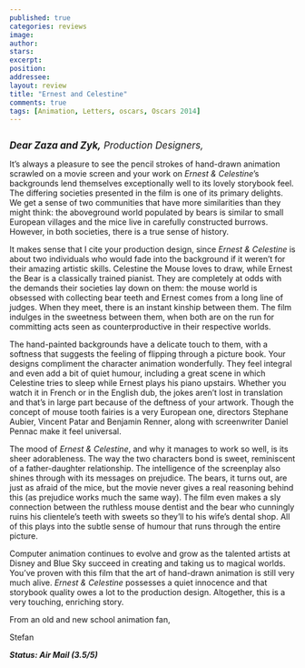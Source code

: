 ```yaml
---
published: true
categories: reviews
image:
author: 
stars: 
excerpt: 
position: 
addressee: 
layout: review
title: "Ernest and Celestine"
comments: true
tags: [Animation, Letters, oscars, Oscars 2014]
---
```

<div><p><span class="full-image-block ssNonEditable"><a href="/letters/2014/2/19/ernest-and-celestine.html"><img src="http://static.squarespace.com/static/5005f6bcc4aa41161b33e89e/5329cf1fe4b07c068ebf74de/5329cf1fe4b07c068ebf7968/1392843679283/ernest-and-celestine.jpg" alt="" /></a></span></p>
<p><em style="font-size:120%;"><strong>Dear Zaza and Zyk,</strong> Production Designers,</em></p>
<p>It&rsquo;s always a pleasure to see the pencil strokes of hand-drawn animation scrawled on a movie screen and your work on <em>Ernest &amp; Celestine</em>&rsquo;s backgrounds lend themselves exceptionally well to its lovely storybook feel. The differing societies presented in the film is one of its primary delights. We get a sense of two communities that have more similarities than they might think: the aboveground world populated by bears is similar to small European villages and the mice live in carefully constructed burrows. However, in both societies, there is a true sense of history.</p>
<p>It makes sense that I cite your production design, since <em>Ernest &amp; Celestine</em> is about two individuals who would fade into the background if it weren&rsquo;t for their amazing artistic skills. Celestine the Mouse loves to draw, while Ernest the Bear is a classically trained pianist. They are completely at odds with the demands their societies lay down on them: the mouse world is obsessed with collecting bear teeth and Ernest comes from a long line of judges. When they meet, there is an instant kinship between them. The film indulges in the sweetness between them, when both are on the run for committing acts seen as counterproductive in their respective worlds.</p>
<p>The hand-painted backgrounds have a delicate touch to them, with a softness that suggests the feeling of flipping through a picture book. Your designs compliment the character animation wonderfully. They feel integral and even add a bit of quiet humour, including a great scene in which Celestine tries to sleep while Ernest plays his piano upstairs. Whether you watch it in French or in the English dub, the jokes aren&rsquo;t lost in translation and that&rsquo;s in large part because of the deftness of your artwork. Though the concept of mouse tooth fairies is a very European one, directors Stephane Aubier, Vincent Patar and Benjamin Renner, along with screenwriter Daniel Pennac make it feel universal.</p>
<p>The mood of <em>Ernest &amp; Celestine</em>, and why it manages to work so well, is its sheer adorableness. The way the two characters bond is sweet, reminiscent of a father-daughter relationship. The intelligence of the screenplay also shines through with its messages on prejudice. The bears, it turns out, are just as afraid of the mice, but the movie never gives a real reasoning behind this (as prejudice works much the same way). The film even makes a sly connection between the ruthless mouse dentist and the bear who cunningly ruins his clientele&rsquo;s teeth with sweets so they&rsquo;ll to his wife&rsquo;s dental shop. All of this plays into the subtle sense of humour that runs through the entire picture.</p>
<p>Computer animation continues to evolve and grow as the talented artists at Disney and Blue Sky succeed in creating and taking us to magical worlds. You&rsquo;ve proven with this film that the art of hand-drawn animation is still very much alive. <em>Ernest &amp; Celestine</em> possesses a quiet innocence and that storybook quality owes a lot to the production design. Altogether, this is a very touching, enriching story.</p>
<p>From an old and new school animation fan,</p>
<p>Stefan</p>
<p><strong><em>Status: Air Mail (3.5/5)</em></strong></p></div>
